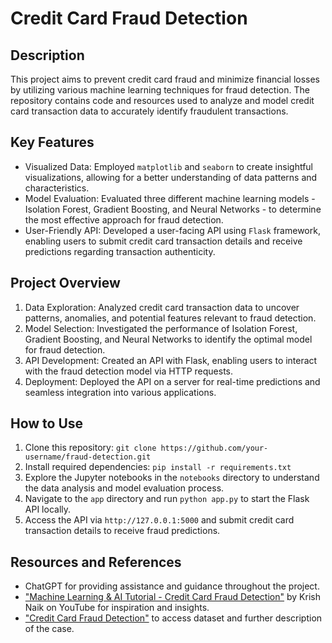 # Credit Card Fraud Detection

## Description

This project aims to prevent credit card fraud and minimize financial losses by utilizing various machine learning techniques for fraud detection. The repository contains code and resources used to analyze and model credit card transaction data to accurately identify fraudulent transactions.

## Key Features

- Visualized Data: Employed `matplotlib` and `seaborn` to create insightful visualizations, allowing for a better understanding of data patterns and characteristics.
- Model Evaluation: Evaluated three different machine learning models - Isolation Forest, Gradient Boosting, and Neural Networks - to determine the most effective approach for fraud detection.
- User-Friendly API: Developed a user-facing API using `Flask` framework, enabling users to submit credit card transaction details and receive predictions regarding transaction authenticity.

## Project Overview

1. Data Exploration: Analyzed credit card transaction data to uncover patterns, anomalies, and potential features relevant to fraud detection.
2. Model Selection: Investigated the performance of Isolation Forest, Gradient Boosting, and Neural Networks to identify the optimal model for fraud detection.
3. API Development: Created an API with Flask, enabling users to interact with the fraud detection model via HTTP requests.
4. Deployment: Deployed the API on a server for real-time predictions and seamless integration into various applications.

## How to Use

1. Clone this repository: `git clone https://github.com/your-username/fraud-detection.git`
2. Install required dependencies: `pip install -r requirements.txt`
3. Explore the Jupyter notebooks in the `notebooks` directory to understand the data analysis and model evaluation process.
4. Navigate to the `app` directory and run `python app.py` to start the Flask API locally.
5. Access the API via `http://127.0.0.1:5000` and submit credit card transaction details to receive fraud predictions.

## Resources and References

- ChatGPT for providing assistance and guidance throughout the project.
- ["Machine Learning & AI Tutorial - Credit Card Fraud Detection"](https://www.youtube.com/watch?v=frM_7UMD_-A) by Krish Naik on YouTube for inspiration and insights.
- ["Credit Card Fraud Detection"](https://www.kaggle.com/datasets/mlg-ulb/creditcardfraud) to access dataset and further description of the case.